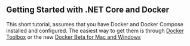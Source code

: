 ## Getting Started with .NET Core and Docker

This short tutorial, assumes that you have Docker and Docker Compose installed and configured. The easiest way to get them is through [Docker Toolbox](https://www.docker.com/products/docker-toolbox) or the new [Docker Beta for Mac and Windows](http://beta.docker.com/docs)
